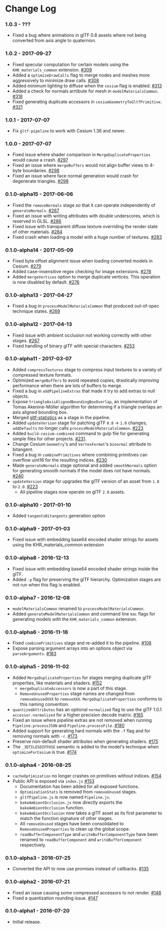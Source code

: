 Change Log
==========

### 1.0.3 - ???
* Fixed a bug where animations in glTF 0.8 assets where not being converted from axis angle to quaternion.

### 1.0.2 - 2017-09-27
* Fixed specular computation for certain models using the `KHR_materials_common` extension. [#309](https://github.com/AnalyticalGraphicsInc/gltf-pipeline/pull/309)
* Added a `optimizeDrawCalls` flag to merge nodes and meshes more aggressively to minimize draw calls. [#308](https://github.com/AnalyticalGraphicsInc/gltf-pipeline/pull/308)
* Added minimum lighting to diffuse when the `cesium` flag is enabled. [#313](https://github.com/AnalyticalGraphicsInc/gltf-pipeline/pull/313)
* Added a check for normals arrtibute for mesh in `modelMaterialsCommon`. [#318](https://github.com/AnalyticalGraphicsInc/gltf-pipeline/pull/318)
* Fixed generating duplicate accessors in `cesiumGeometryToGltfPrimitive`. [#321](https://github.com/AnalyticalGraphicsInc/gltf-pipeline/pull/321)

### 1.0.1 - 2017-07-07
* Fix `gltf-pipeline` to work with Cesium 1.36 and newer.

### 1.0.0 - 2017-07-07
* Fixed issue where shader comparison in `MergeDuplicateProperties` would cause a crash. [#297](https://github.com/AnalyticalGraphicsInc/gltf-pipeline/pull/297)
* Fixed an issue where `mergeBuffers` would not align buffer views to 4-byte boundaries. [#298](https://github.com/AnalyticalGraphicsInc/gltf-pipeline/pull/298)
* Fixed an issue where face normal generation would crash for degenerate triangles. [#298](https://github.com/AnalyticalGraphicsInc/gltf-pipeline/pull/298)

### 0.1.0-alpha15 - 2017-06-06
* Fixed the `removeNormals` stage so that it can operate independently of `generateNormals`. [#287](https://github.com/AnalyticalGraphicsInc/gltf-pipeline/pull/287)
* Fixed an issue with writing attributes with double underscores, which is reserved in GLSL. [#286](https://github.com/AnalyticalGraphicsInc/gltf-pipeline/pull/286)
* Fixed issue with transparent diffuse texture overriding the render state of other materials. [#284](https://github.com/AnalyticalGraphicsInc/gltf-pipeline/pull/284)
* Fixed crash when loading a model with a huge number of textures. [#283](https://github.com/AnalyticalGraphicsInc/gltf-pipeline/pull/283)

### 0.1.0-alpha14 - 2017-05-09
* Fixed byte offset alignment issue when loading converted models in Cesium. [#279](https://github.com/AnalyticalGraphicsInc/gltf-pipeline/pull/279)
* Added case-insensitive regex checking for image extensions. [#278](https://github.com/AnalyticalGraphicsInc/gltf-pipeline/pull/278)
* Added `mergeVertices` option to merge duplicate vertices. This operation is now disabled by default. [#276](https://github.com/AnalyticalGraphicsInc/gltf-pipeline/pull/276)

### 0.1.0-alpha13 - 2017-04-27
* Fixed a bug in `processModelMaterialsCommon` that produced out-of-spec technique states. [#269](https://github.com/AnalyticalGraphicsInc/gltf-pipeline/pull/269)

### 0.1.0-alpha12 - 2017-04-13
* Fixed issue with ambient occlusion not working correctly with other stages. [#267](https://github.com/AnalyticalGraphicsInc/gltf-pipeline/pull/267)
* Fixed handling of binary glTF with special characters. [#253](https://github.com/AnalyticalGraphicsInc/gltf-pipeline/pull/253)

### 0.1.0-alpha11 - 2017-03-07
* Added `compressTextures` stage to compress input textures to a variety of compressed texture formats.
* Optimized `mergeBuffers` to avoid repeated copies, drastically improving performance when there are lots of buffers to merge.
* Fixed a bug in `addPipelineExtras` that made it try to add extras to null objects.
* Expose `triangleAxisAlignedBoundingBoxOverlap`, an implementation of Tomas Akenine-Möller algorithm for determining if a triangle overlaps an axis aligned bounding box.
* Merged [gltf-statistics](https://github.com/AnalyticalGraphicsInc/gltf-statistics) as a stage in the pipeline.
* Added `updateVersion` stage for patching glTF `0.8` -> `1.0` changes; `addDefaults` no longer calls `processModelMaterialsCommon`. [#223](https://github.com/AnalyticalGraphicsInc/gltf-pipeline/pull/223)
* Added `build-cesium-combined` command to gulp file for generating simple files for other projects. [#231](https://github.com/AnalyticalGraphicsInc/gltf-pipeline/pull/231).
* Change Cesium `Geometry`'s and `VertexFormat`'s `binormal` attribute to bitangent.
* Fixed a bug in `combinePrimitives` where combining primitives can overflow uint16 for the resulting indices. [#230](https://github.com/AnalyticalGraphicsInc/gltf-pipeline/issues/230)
* Made `generateNormals` stage optional and added `smoothNormals` option for generating smooth normals if the model does not have normals. [#240](https://github.com/AnalyticalGraphicsInc/gltf-pipeline/pull/240)
* `updateVersion` stage for upgrades the glTF version of an asset from `1.0` to `2.0`. [#223](https://github.com/AnalyticalGraphicsInc/gltf-pipeline/pull/223) 
   * All pipeline stages now operate on glTF `2.0` assets.

### 0.1.0-alpha10 - 2017-01-10
* Added `tangentsBitangents` generation option

### 0.1.0-alpha9 - 2017-01-03
* Fixed issue with embedding base64 encoded shader strings for assets using the KHR_materials_common extension

### 0.1.0-alpha8 - 2016-12-13
* Fixed issue with embedding base64 encoded shader strings inside the glTF.
* Added `-p` flag for preserving the glTF hierarchy. Optimization stages are not run when this flag is enabled.

### 0.1.0-alpha7 - 2016-12-08
* `modelMaterialsCommon` renamed to `processModelMaterialsCommon`.
* Added `generateModelMaterialsCommon` and command line `kmc` flags for generating models with the `KHR_materials_common` extension.

### 0.1.0-alpha6 - 2016-11-18

* Fixed `combinePrimitives` stage and re-added it to the pipeline. [#108](https://github.com/AnalyticalGraphicsInc/gltf-pipeline/issues/108)
* Expose parsing argument arrays into an options object via `parseArguments`. [#183](https://github.com/AnalyticalGraphicsInc/gltf-pipeline/pull/183)

### 0.1.0-alpha5 - 2016-11-02

* Added `MergeDuplicateProperties` for stages merging duplicate glTF properties, like materials and shaders. [#152](https://github.com/AnalyticalGraphicsInc/gltf-pipeline/pull/152)
  * `mergeDuplicateAccessors` is now a part of this stage.
  * `RemoveUnusedProperties` stage names are changed from `removeUnusedXXX` to `removeXXX`. `MergeDuplicateProperties` conforms to this naming convention.
* `quantizedAttributes` has an optional `normalized` flag to use the glTF 1.0.1 `accessor.normalized` for a higher precision decode matrix. [#165](https://github.com/AnalyticalGraphicsInc/gltf-pipeline/pull/165)
* Fixed an issue where pipeline extras are not removed when running `Pipeline.processJSON` and `Pipeline.processFile`. [#180](https://github.com/AnalyticalGraphicsInc/gltf-pipeline/pull/180)
* Added support for generating hard normals with the `-f` flag and for removing normals with `-r`. [#173](https://github.com/AnalyticalGraphicsInc/gltf-pipeline/pull/173)
* Preserve non-default shader attributes when generating shaders. [#175](https://github.com/AnalyticalGraphicsInc/gltf-pipeline/pull/175)
* The `_3DTILESDIFFUSE` semantic is added to the model's technique when `optimizeForCesium` is true. [#174](https://github.com/AnalyticalGraphicsInc/gltf-pipeline/pull/174)

### 0.1.0-alpha4 - 2016-08-25

* `cacheOptimization` no longer crashes on primitives without indices. [#154](https://github.com/AnalyticalGraphicsInc/gltf-pipeline/issues/154)
* Public API is exposed via `index.js` [#153](https://github.com/AnalyticalGraphicsInc/gltf-pipeline/issues/153)
  * Documentation has been added for all exposed functions.
  * `OptimizationStats` is removed from `removeUnused` stages.
  * `gltfPipeline.js` is now named `Pipeline.js`.
  * `bakeAmbientOcclusion.js` now directly exports the `bakeAmbientOcclusion` function.
  * `bakeAmbientOcclusion` now takes a glTF asset as its first parameter to match the function signature of other stages.
  * All `removeUnused` stages have been consolidated to `RemoveUnusedProperties` to clean up the global scope.
  * `readBufferComponentType` and `writeBufferComponentType` have been renamed to `readBufferComponent` and `writeBufferComponent` respectively.

### 0.1.0-alpha3 - 2016-07-25

* Converted the API to now use promises instead of callbacks. [#135](https://github.com/AnalyticalGraphicsInc/gltf-pipeline/pull/135)

### 0.1.0-alpha2 - 2016-07-21

* Fixed an issue causing some compressed accessors to not render. [#148](https://github.com/AnalyticalGraphicsInc/gltf-pipeline/pull/148)
* Fixed a quantization rounding issue. [#147](https://github.com/AnalyticalGraphicsInc/gltf-pipeline/pull/147)

### 0.1.0-alpha1 - 2016-07-20

* Initial release.
